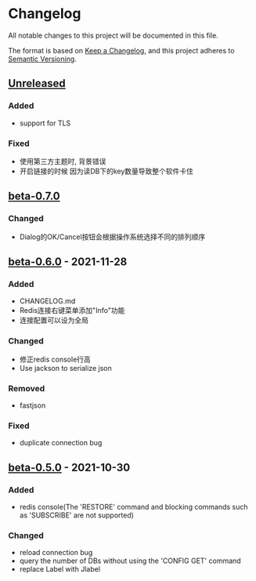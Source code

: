 # Changelog
All notable changes to this project will be documented in this file.

The format is based on [Keep a Changelog](https://keepachangelog.com/en/1.0.0/),
and this project adheres to [Semantic Versioning](https://semver.org/spec/v2.0.0.html).

## [Unreleased]
### Added
- support for TLS

### Fixed 
- 使用第三方主题时, 背景错误
- 开启链接的时候 因为读DB下的key数量导致整个软件卡住

## [beta-0.7.0]
### Changed
- Dialog的OK/Cancel按钮会根据操作系统选择不同的排列顺序

## [beta-0.6.0] - 2021-11-28
### Added
- CHANGELOG.md
- Redis连接右键菜单添加"Info"功能
- 连接配置可以设为全局

### Changed
- 修正redis console行高
- Use jackson to serialize json

### Removed
- fastjson

### Fixed
- duplicate connection bug

## [beta-0.5.0] - 2021-10-30
### Added
- redis console(The 'RESTORE' command and blocking commands such as 'SUBSCRIBE' are not supported)

### Changed
- reload connection bug
- query the number of DBs without using the 'CONFIG GET' command
- replace Label with Jlabel


[Unreleased]: https://github.com/MattMin/a-redis/compare/beta-0.7.0...HEAD
[beta-0.7.0]: https://github.com/MattMin/a-redis/releases/tag/beta-0.7.0
[beta-0.6.0]: https://github.com/MattMin/a-redis/releases/tag/beta-0.6.0
[beta-0.5.0]: https://github.com/MattMin/a-redis/releases/tag/beta-0.5.0
